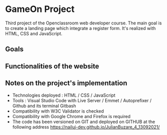 # GameOn Project
Third project of the Openclassroom web developer course. The main goal is to create a landing page which integrate a register form. It's realized with HTML, CSS and JavaScript.

## Goals

## Functionalities of the website

## Notes on the project's implementation
  - Technologies deployed : HTML / CSS / JavaScript
  - Tools : Visual Studio Code with Live Server / Emmet / Autoprefixer / Github and its terminal Gitbash
  - Compatibility with W3C Validator is checked
  - Compatibility with Google Chrome and Firefox is required
  - The code has been versioned on GIT and deployed on GITHUB at the following address https://nailuj-dev.github.io/JulianBuzare_4_13092021/
